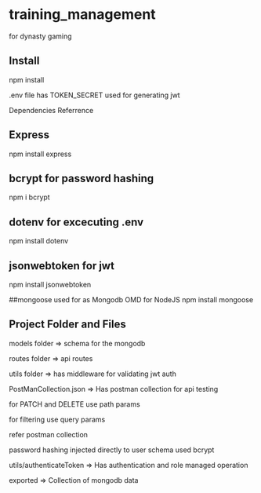# training_management
for dynasty gaming

## Install
npm install

.env file has TOKEN_SECRET used for generating jwt

Dependencies Referrence

## Express
npm install express

## bcrypt for password hashing
npm i bcrypt

## dotenv for excecuting .env  
npm install dotenv

## jsonwebtoken for jwt
npm install jsonwebtoken

##mongoose used for as Mongodb OMD for NodeJS
npm install mongoose

## Project Folder and Files
models folder => schema for the mongodb

routes folder => api routes

utils folder =>  has middleware for validating jwt auth

PostManCollection.json => Has postman collection for api testing

for PATCH and DELETE use path params

for filtering use query params

refer postman collection

password hashing injected directly to user schema used bcrypt

utils/authenticateToken => Has authentication and role managed operation

exported => Collection of mongodb data
